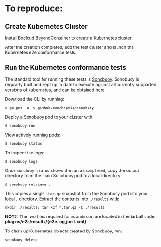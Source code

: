 # To reproduce:

## Create Kubernetes Cluster

Install Bocloud BeyondContainer to create a Kubernetes cluster.

After the creation completed, add the test cluster and launch the Kubernetes e2e conformance tests.

## Run the Kubernetes conformance tests

The standard tool for running these tests is [Sonobuoy](https://github.com/heptio/sonobuoy).
Sonobuoy is regularly built and kept up to date to execute against all currently supported versions of kubernetes, 
and can be obtained [here](https://github.com/heptio/sonobuoy/releases).

Download the CLI by running:

```
$ go get -u -v github.com/heptio/sonobuoy
```

Deploy a Sonobuoy pod to your cluster with:

```
$ sonobuoy run
```

View actively running pods:

```
$ sonobuoy status
```

To inspect the logs:

```
$ sonobuoy logs
```

Once `sonobuoy status` shows the run as `completed`,
copy the output directory from the main Sonobuoy pod to a local directory:

```
$ sonobuoy retrieve .
```

This copies a single `.tar.gz` snapshot from the Sonobuoy pod into your local `.` directory.
Extract the contents into `./results` with:

```
mkdir ./results; tar xzf *.tar.gz -C ./results
```

**NOTE:** The two files required for submission are located in the tarball under **plugins/e2e/results/{e2e.log,junit.xml}**.

To clean up Kubernetes objects created by Sonobuoy, run:

```
sonobuoy delete
```
    

